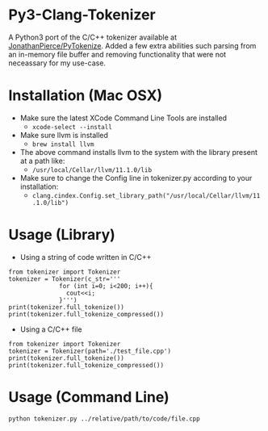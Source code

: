 # Py3-Clang-Tokenizer

A Python3 port of the C/C++ tokenizer available at [JonathanPierce/PyTokenize](https://github.com/JonathanPierce/PyTokenize). Added a few extra abilities such parsing from an in-memory file buffer and removing functionality that were not neceassary for my use-case.

# Installation (Mac OSX)

- Make sure the latest XCode Command Line Tools are installed
  - ```xcode-select --install```
- Make sure llvm is installed 
  - ```brew install llvm```
- The above command installs llvm to the system with the library present at a path like:
  - ```/usr/local/Cellar/llvm/11.1.0/lib```
- Make sure to change the Config line in tokenizer.py according to your installation:
  - ```clang.cindex.Config.set_library_path("/usr/local/Cellar/llvm/11.1.0/lib")```
 
# Usage (Library)
- Using a string of code written in C/C++
```python3 
from tokenizer import Tokenizer
tokenizer = Tokenizer(c_str='''
              for (int i=0; i<200; i++){
                cout<<i;
              }''')
print(tokenizer.full_tokenize())
print(tokenizer.full_tokenize_compressed())
```
- Using a C/C++ file
```python3
from tokenizer import Tokenizer
tokenizer = Tokenizer(path='./test_file.cpp')
print(tokenizer.full_tokenize())
print(tokenizer.full_tokenize_compressed())
```


# Usage (Command Line)
```bash
python tokenizer.py ../relative/path/to/code/file.cpp
```
